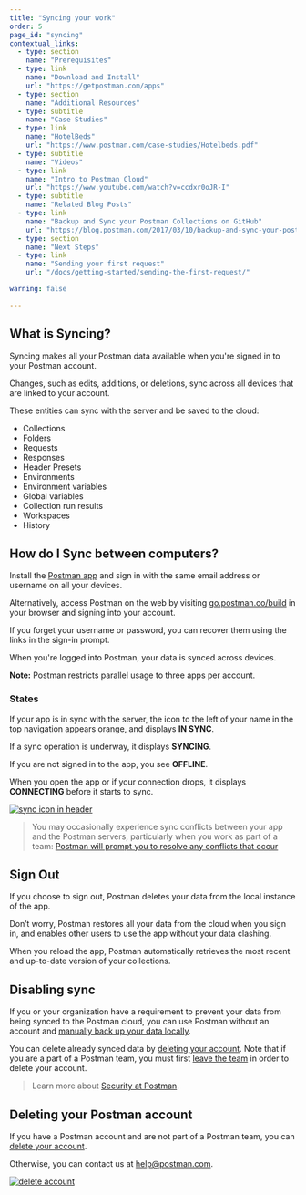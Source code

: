 ```yaml
---
title: "Syncing your work"
order: 5
page_id: "syncing"
contextual_links:
  - type: section
    name: "Prerequisites"
  - type: link
    name: "Download and Install"
    url: "https://getpostman.com/apps"
  - type: section
    name: "Additional Resources"
  - type: subtitle
    name: "Case Studies"
  - type: link
    name: "HotelBeds"
    url: "https://www.postman.com/case-studies/Hotelbeds.pdf"
  - type: subtitle
    name: "Videos"
  - type: link
    name: "Intro to Postman Cloud"
    url: "https://www.youtube.com/watch?v=ccdxr0oJR-I"
  - type: subtitle
    name: "Related Blog Posts"
  - type: link
    name: "Backup and Sync your Postman Collections on GitHub"
    url: "https://blog.postman.com/2017/03/10/backup-and-sync-your-postman-collections-on-github/"
  - type: section
    name: "Next Steps"
  - type: link
    name: "Sending your first request"
    url: "/docs/getting-started/sending-the-first-request/"

warning: false

---
```


## What is Syncing?

Syncing makes all your Postman data available when you're signed in to your Postman account.

Changes, such as edits, additions, or deletions, sync across all devices that are linked to your account.

These entities can sync with the server and be saved to the cloud:

* Collections
* Folders
* Requests
* Responses
* Header Presets
* Environments
* Environment variables
* Global variables
* Collection run results
* Workspaces
* History

## How do I Sync between computers?

Install the [Postman app](https://www.postman.com/downloads/) and sign in with the same email address or username on all your devices.

Alternatively, access Postman on the web by visiting [go.postman.co/build](https://go.postman.co/build) in your browser and signing into your account.

If you forget your username or password, you can recover them using the links in the sign-in prompt.

When you're logged into Postman, your data is synced across devices.

**Note:** Postman restricts parallel usage to three apps per account.

### States

If your app is in sync with the server, the icon to the left of your name in the top navigation appears orange, and displays **IN SYNC**.

If a sync operation is underway, it displays **SYNCING**.

If you are not signed in to the app, you see **OFFLINE**.

When you open the app or if your connection drops, it displays **CONNECTING** before it starts to sync.

[![sync icon in header](https://assets.postman.com/postman-docs/Sync-Screen.png)](https://assets.postman.com/postman-docs/Sync-Screen.png)

> You may occasionally experience sync conflicts between your app and the Postman servers, particularly when you work as part of a team: [Postman will prompt you to resolve any conflicts that occur](/docs/collaborating-in-postman/using-workspaces/conflicts/)

## Sign Out

If you choose to sign out, Postman deletes your data from the local instance of the app.

Don’t worry, Postman restores all your data from the cloud when you sign in, and enables other users to use the app without your data clashing.

When you reload the app, Postman automatically retrieves the most recent and up-to-date version of your collections.

## Disabling sync

If you or your organization have a requirement to prevent your data from being synced to the Postman cloud, you can use Postman without an account and [manually back up your data locally](/docs/postman/collections/importing-and-exporting-data/#exporting-postman-data).

You can delete already synced data by [deleting your account](#deleting-your-postman-account). Note that if you are a part of a Postman team, you must first [leave the team](https://go.postman.co/settings/me/team) in order to delete your account.

> Learn more about [Security at Postman](https://www.postman.com/security/).

## Deleting your Postman account

If you have a Postman account and are not part of a Postman team, you can [delete your account](https://go.postman.co/settings/me).

Otherwise, you can contact us at [help@postman.com](mailto:help@postman.com).

[![delete account](https://assets.postman.com/postman-docs/WS-syncing-deleteAccount.png)](https://assets.postman.com/postman-docs/WS-syncing-deleteAccount.png)

